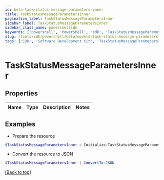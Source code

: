 ```yaml
---
id: beta-task-status-message-parameters-inner
title: TaskStatusMessageParametersInner
pagination_label: TaskStatusMessageParametersInner
sidebar_label: TaskStatusMessageParametersInner
sidebar_class_name: powershellsdk
keywords: ['powershell', 'PowerShell', 'sdk', 'TaskStatusMessageParametersInner', 'BetaTaskStatusMessageParametersInner'] 
slug: /tools/sdk/powershell/beta/models/task-status-message-parameters-inner
tags: ['SDK', 'Software Development Kit', 'TaskStatusMessageParametersInner', 'BetaTaskStatusMessageParametersInner']
---
```



# TaskStatusMessageParametersInner

## Properties

Name | Type | Description | Notes
------------ | ------------- | ------------- | -------------

## Examples

- Prepare the resource
```powershell
$TaskStatusMessageParametersInner = Initialize-TaskStatusMessageParametersInner 
```

- Convert the resource to JSON
```powershell
$TaskStatusMessageParametersInner | ConvertTo-JSON
```


[[Back to top]](#) 

